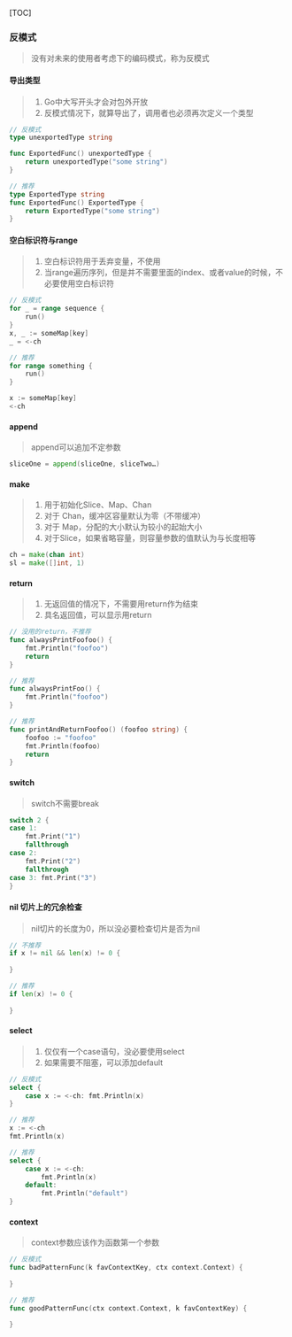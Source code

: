 [TOC]

### 反模式

> 没有对未来的使用者考虑下的编码模式，称为反模式

#### 导出类型

> 1. Go中大写开头才会对包外开放
> 2. 反模式情况下，就算导出了，调用者也必须再次定义一个类型

~~~go
// 反模式
type unexportedType string

func ExportedFunc() unexportedType { 
    return unexportedType("some string")
} 

// 推荐
type ExportedType string
func ExportedFunc() ExportedType { 
    return ExportedType("some string")
}
~~~

#### 空白标识符与range

> 1. 空白标识符用于丢弃变量，不使用
> 2. 当range遍历序列，但是并不需要里面的index、或者value的时候，不必要使用空白标识符

~~~go
// 反模式
for _ = range sequence { 
    run()
} 
x, _ := someMap[key] 
_ = <-ch 

// 推荐
for range something { 
    run()
} 

x := someMap[key] 
<-ch
~~~

#### append

> append可以追加不定参数

~~~go
sliceOne = append(sliceOne, sliceTwo…)
~~~

#### make

> 1. 用于初始化Slice、Map、Chan
> 2. 对于 Chan，缓冲区容量默认为零（不带缓冲）
> 3. 对于 Map，分配的大小默认为较小的起始大小
> 4. 对于Slice，如果省略容量，则容量参数的值默认为与长度相等

~~~go
ch = make(chan int)
sl = make([]int, 1)
~~~

#### return

> 1. 无返回值的情况下，不需要用return作为结束
> 2. 具名返回值，可以显示用return

~~~go
// 没用的return，不推荐
func alwaysPrintFoofoo() { 
    fmt.Println("foofoo") 
    return
} 

// 推荐
func alwaysPrintFoo() { 
    fmt.Println("foofoo")
}

// 推荐
func printAndReturnFoofoo() (foofoo string) { 
    foofoo := "foofoo" 
    fmt.Println(foofoo) 
    return
}
~~~

#### switch

> switch不需要break

~~~go
switch 2 {
case 1: 
    fmt.Print("1") 
    fallthrough
case 2: 
    fmt.Print("2") 
    fallthrough
case 3: fmt.Print("3")
}
~~~

####  nil 切片上的冗余检查

> nil切片的长度为0，所以没必要检查切片是否为nil

~~~go
// 不推荐
if x != nil && len(x) != 0 { 
  
}

// 推荐
if len(x) != 0 { 
    
}
~~~

#### select

>1. 仅仅有一个case语句，没必要使用select
>2. 如果需要不阻塞，可以添加default

~~~go
// 反模式
select {
    case x := <-ch: fmt.Println(x)
} 

// 推荐
x := <-ch
fmt.Println(x)

// 推荐
select {
    case x := <-ch: 
        fmt.Println(x)
    default: 
        fmt.Println("default")
}
~~~

#### context

> context参数应该作为函数第一个参数

~~~go
// 反模式
func badPatternFunc(k favContextKey, ctx context.Context) {    
   
}

// 推荐
func goodPatternFunc(ctx context.Context, k favContextKey) {    
  
}
~~~


